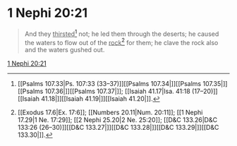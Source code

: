 # 1 Nephi 20:21

> And they <u>thirsted</u>[^a] not; he led them through the deserts; he caused the waters to flow out of the <u>rock</u>[^b] for them; he clave the rock also and the waters gushed out.

[1 Nephi 20:21](https://www.churchofjesuschrist.org/study/scriptures/bofm/1-ne/20?lang=eng&id=p21#p21)


[^a]: [[Psalms 107.33|Ps. 107:33 (33–37)]][[Psalms 107.34|]][[Psalms 107.35|]][[Psalms 107.36|]][[Psalms 107.37|]]; [[Isaiah 41.17|Isa. 41:18 (17–20)]][[Isaiah 41.18|]][[Isaiah 41.19|]][[Isaiah 41.20|]].  
[^b]: [[Exodus 17.6|Ex. 17:6]]; [[Numbers 20.11|Num. 20:11]]; [[1 Nephi 17.29|1 Ne. 17:29]]; [[2 Nephi 25.20|2 Ne. 25:20]]; [[D&C 133.26|D&C 133:26 (26–30)]][[D&C 133.27|]][[D&C 133.28|]][[D&C 133.29|]][[D&C 133.30|]].  
